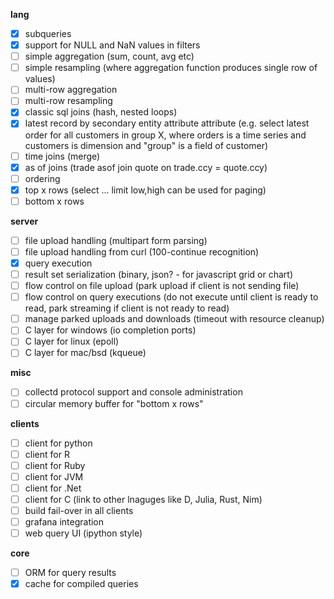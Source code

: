 __lang__

- [x] subqueries
- [x] support for NULL and NaN values in filters
- [ ] simple aggregation (sum, count, avg etc)
- [ ] simple resampling (where aggregation function produces single row of values)
- [ ] multi-row aggregation
- [ ] multi-row resampling
- [x] classic sql joins (hash, nested loops)
- [x] latest record by secondary entity attribute attribute
    (e.g. select latest order for all customers in group X, where
    orders is a time series and customers is dimension and "group" is a field of customer)
- [ ] time joins (merge)
- [x] as of joins (trade asof join quote on trade.ccy = quote.ccy)
- [ ] ordering
- [x] top x rows (select ... limit low,high can be used for paging)
- [ ] bottom x rows

__server__

- [ ] file upload handling (multipart form parsing)
- [ ] file upload handling from curl (100-continue recognition)
- [x] query execution
- [ ] result set serialization (binary, json? - for javascript grid or chart)
- [ ] flow control on file upload (park upload if client is not sending file)
- [ ] flow control on query executions (do not execute until client is ready to read, park streaming if client is not ready to read)
- [ ] manage parked uploads and downloads (timeout with resource cleanup)
- [ ] C layer for windows (io completion ports)
- [ ] C layer for linux (epoll)
- [ ] C layer for mac/bsd (kqueue)

__misc__

- [ ] collectd protocol support and console administration
- [ ] circular memory buffer for "bottom x rows"

__clients__

- [ ] client for python
- [ ] client for R
- [ ] client for Ruby
- [ ] client for JVM
- [ ] client for .Net
- [ ] client for C (link to other lnaguges like D, Julia, Rust, Nim)
- [ ] build fail-over in all clients
- [ ] grafana integration
- [ ] web query UI (ipython style)

__core__

- [ ] ORM for query results
- [x] cache for compiled queries
